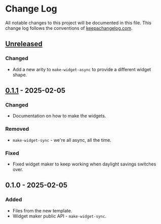 # Change Log
All notable changes to this project will be documented in this file. This change log follows the conventions of [keepachangelog.com](http://keepachangelog.com/).

## [Unreleased]
### Changed
- Add a new arity to `make-widget-async` to provide a different widget shape.

## [0.1.1] - 2025-02-05
### Changed
- Documentation on how to make the widgets.

### Removed
- `make-widget-sync` - we're all async, all the time.

### Fixed
- Fixed widget maker to keep working when daylight savings switches over.

## 0.1.0 - 2025-02-05
### Added
- Files from the new template.
- Widget maker public API - `make-widget-sync`.

[Unreleased]: https://github.com/mert/missionary-01/compare/0.1.1...HEAD
[0.1.1]: https://github.com/mert/missionary-01/compare/0.1.0...0.1.1
